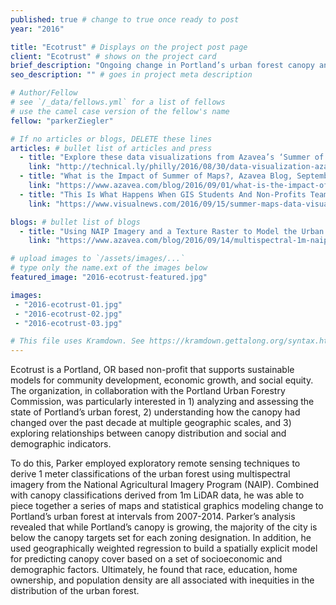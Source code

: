 ```yaml
---
published: true # change to true once ready to post
year: "2016"

title: "Ecotrust" # Displays on the project post page
client: "Ecotrust" # shows on the project card
brief_description: "Ongoing change in Portland’s urban forest canopy and looking ahead in the 2035 Comprehensive Plan" # shows on the project card
seo_description: "" # goes in project meta description

# Author/Fellow
# see `/_data/fellows.yml` for a list of fellows
# use the camel case version of the fellow's name
fellow: "parkerZiegler"

# If no articles or blogs, DELETE these lines
articles: # bullet list of articles and press
  - title: "Explore these data visualizations from Azavea’s ‘Summer of Maps’ program, Technical.ly Philly, August 30, 2016"
    link: "http://technical.ly/philly/2016/08/30/data-visualization-azavea-summer-of-maps-fellowship/"
  - title: "What is the Impact of Summer of Maps?, Azavea Blog, September 1, 2016"
    link: "https://www.azavea.com/blog/2016/09/01/what-is-the-impact-of-summer-of-maps/"
  - title: "This Is What Happens When GIS Students And Non-Profits Team Up, Visual News, September 15, 2016"
    link: "https://www.visualnews.com/2016/09/15/summer-maps-data-visualization/"

blogs: # bullet list of blogs
  - title: "Using NAIP Imagery and a Texture Raster to Model the Urban Forest"
    link: "https://www.azavea.com/blog/2016/09/14/multispectral-1m-naip-imagery-model-urban-forest/"

# upload images to `/assets/images/...`
# type only the name.ext of the images below
featured_image: "2016-ecotrust-featured.jpg"

images:
 - "2016-ecotrust-01.jpg"
 - "2016-ecotrust-02.jpg"
 - "2016-ecotrust-03.jpg"

# This file uses Kramdown. See https://kramdown.gettalong.org/syntax.html for syntax
---
```

Ecotrust is a Portland, OR based non-profit that supports sustainable models for community development, economic growth, and social equity. The organization, in collaboration with the Portland Urban Forestry Commission, was particularly interested in 1) analyzing and assessing the state of Portland’s urban forest, 2) understanding how the canopy had changed over the past decade at multiple geographic scales, and 3) exploring relationships between canopy distribution and social and demographic indicators.

To do this, Parker employed exploratory remote sensing techniques to derive 1 meter classifications of the urban forest using multispectral imagery from the National Agricultural Imagery Program (NAIP). Combined with canopy classifications derived from 1m LiDAR data, he was able to piece together a series of maps and statistical graphics modeling change to Portland’s urban forest at intervals from 2007-2014. Parker’s analysis revealed that while Portland’s canopy is growing, the majority of the city is below the canopy targets set for each zoning designation. In addition, he used geographically weighted regression to build a spatially explicit model for predicting canopy cover based on a set of socioeconomic and demographic factors. Ultimately, he found that race, education, home ownership, and population density are all associated with inequities in the distribution of the urban forest.
